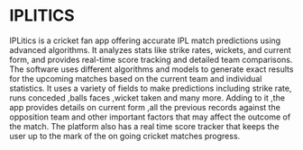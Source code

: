 # IPLITICS
IPLitics is a cricket fan app offering accurate IPL match predictions using advanced algorithms. It analyzes stats like strike rates, wickets, and current form, and provides real-time score tracking and detailed team comparisons.
The software uses different algorithms and models to
generate exact results for the upcoming matches based on the current team and
individual statistics. lt uses a variety of fields to make predictions including strike
rate, runs conceded ,balls faces ,wicket taken and many more. Adding to it ,the app
provides details on current form ,all the previous records against the opposition
team and other important factors that may affect the outcome of the match. The
platform also has a real time score tracker that keeps the user up to the mark of the
on going cricket matches progress.
